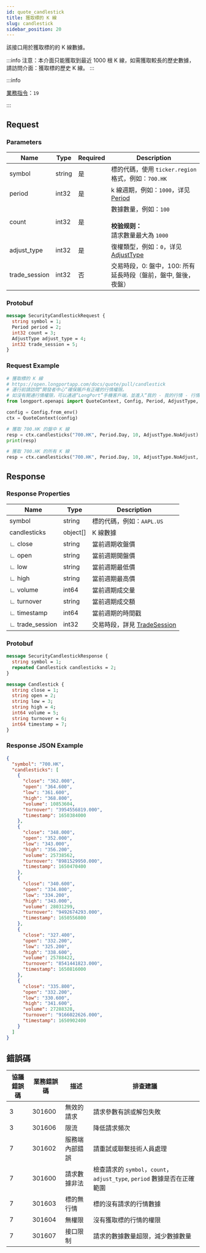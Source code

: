 ```yaml
---
id: quote_candlestick
title: 獲取標的 K 線
slug: candlestick
sidebar_position: 20
---
```


該接口用於獲取標的的 K 線數據。

:::info
注意：本介面只能獲取到最近 1000 根 K 線，如需獲取較長的歷史數據，請訪問介面：獲取標的歷史 K 線。
:::

<SDKLinks module="quote" klass="QuoteContext" method="candlesticks" />

:::info

[業務指令](../../socket/biz-command)：`19`

:::

## Request

### Parameters

| Name          | Type   | Required | Description                                                               |
|---------------|--------|----------|---------------------------------------------------------------------------|
| symbol        | string | 是       | 標的代碼，使用 `ticker.region` 格式，例如：`700.HK`                          |
| period        | int32  | 是       | k 線週期，例如：`1000`，详见 [Period](../objects#period---k-線週期)          |
| count         | int32  | 是       | 數據數量，例如：`100`<br /><br />**校验规则：** <br />請求數量最大為 `1000`  |
| adjust_type   | int32  | 是       | 復權類型，例如：`0`，详见 [AdjustType](../objects#adjusttype---k-線復權類型) |
| trade_session | int32  | 否       | 交易時段，0: 盤中，100: 所有延長時段（盤前，盤中, 盤後，夜盤）                  |

### Protobuf

```protobuf
message SecurityCandlestickRequest {
  string symbol = 1;
  Period period = 2;
  int32 count = 3;
  AdjustType adjust_type = 4;
  int32 trade_session = 5;
}
```

### Request Example

```python
# 獲取標的 K 線
# https://open.longportapp.com/docs/quote/pull/candlestick
# 運行前請訪問“開發者中心“確保賬戶有正確的行情權限。
# 如沒有開通行情權限，可以通過“LongPort”手機客戶端，並進入“我的 - 我的行情 - 行情商城”購買開通行情權限。
from longport.openapi import QuoteContext, Config, Period, AdjustType, TradeSessions

config = Config.from_env()
ctx = QuoteContext(config)

# 獲取 700.HK 的盤中 K 線
resp = ctx.candlesticks("700.HK", Period.Day, 10, AdjustType.NoAdjust)
print(resp)

# 獲取 700.HK 的所有 K 線
resp = ctx.candlesticks("700.HK", Period.Day, 10, AdjustType.NoAdjust, trade_session=TradeSessions.All)
```

## Response

### Response Properties

| Name            | Type     | Description                                                      |
|-----------------|----------|------------------------------------------------------------------|
| symbol          | string   | 標的代碼，例如：`AAPL.US`                                          |
| candlesticks    | object[] | K 線數據                                                         |
| ∟ close         | string   | 當前週期收盤價                                                   |
| ∟ open          | string   | 當前週期開盤價                                                   |
| ∟ low           | string   | 當前週期最低價                                                   |
| ∟ high          | string   | 當前週期最高價                                                   |
| ∟ volume        | int64    | 當前週期成交量                                                   |
| ∟ turnover      | string   | 當前週期成交額                                                   |
| ∟ timestamp     | int64    | 當前週期的時間戳                                                 |
| ∟ trade_session | int32    | 交易時段，詳見 [TradeSession](../objects#tradesession---交易時段) |

### Protobuf

```protobuf
message SecurityCandlestickResponse {
  string symbol = 1;
  repeated Candlestick candlesticks = 2;
}

message Candlestick {
  string close = 1;
  string open = 2;
  string low = 3;
  string high = 4;
  int64 volume = 5;
  string turnover = 6;
  int64 timestamp = 7;
}
```

### Response JSON Example

```json
{
  "symbol": "700.HK",
  "candlesticks": [
    {
      "close": "362.000",
      "open": "364.600",
      "low": "361.600",
      "high": "368.800",
      "volume": 10853604,
      "turnover": "3954556819.000",
      "timestamp": 1650384000
    },
    {
      "close": "348.000",
      "open": "352.000",
      "low": "343.000",
      "high": "356.200",
      "volume": 25738562,
      "turnover": "8981529950.000",
      "timestamp": 1650470400
    },
    {
      "close": "340.600",
      "open": "334.800",
      "low": "334.200",
      "high": "343.000",
      "volume": 28031299,
      "turnover": "9492674293.000",
      "timestamp": 1650556800
    },
    {
      "close": "327.400",
      "open": "332.200",
      "low": "325.200",
      "high": "338.600",
      "volume": 25788422,
      "turnover": "8541441823.000",
      "timestamp": 1650816000
    },
    {
      "close": "335.800",
      "open": "332.200",
      "low": "330.600",
      "high": "341.600",
      "volume": 27288328,
      "turnover": "9166022626.000",
      "timestamp": 1650902400
    }
  ]
}
```

## 錯誤碼

| 協議錯誤碼 | 業務錯誤碼 | 描述           | 排查建議                                                               |
|------------|------------|--------------|--------------------------------------------------------------------|
| 3          | 301600     | 無效的請求     | 請求參數有誤或解包失敗                                                 |
| 3          | 301606     | 限流           | 降低請求頻次                                                           |
| 7          | 301602     | 服務端內部錯誤 | 請重試或聯繫技術人員處理                                               |
| 7          | 301600     | 請求數據非法   | 檢查請求的 `symbol`，`count`，`adjust_type`, `period` 數據是否在正確範圍 |
| 7          | 301603     | 標的無行情     | 標的沒有請求的行情數據                                                 |
| 7          | 301604     | 無權限         | 沒有獲取標的行情的權限                                                 |
| 7          | 301607     | 接口限制       | 請求的數據數量超限，減少數據數量                                        |
